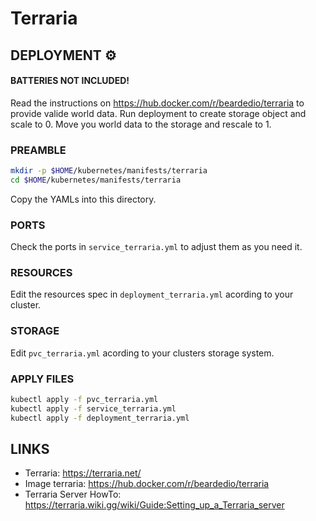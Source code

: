 # Terraria
## DEPLOYMENT ⚙️
#### BATTERIES NOT INCLUDED!
Read the instructions on https://hub.docker.com/r/beardedio/terraria to provide valide world data. Run deployment to create storage object and scale to 0. Move you world data to the storage and rescale to 1.

### PREAMBLE

```bash
mkdir -p $HOME/kubernetes/manifests/terraria
cd $HOME/kubernetes/manifests/terraria
```
Copy the YAMLs into this directory.  

### PORTS
Check the ports in `service_terraria.yml` to adjust them as you need it.  

### RESOURCES
Edit the resources spec in `deployment_terraria.yml` acording to your cluster.  

### STORAGE
Edit `pvc_terraria.yml` acording to your clusters storage system.

### APPLY FILES
```bash
kubectl apply -f pvc_terraria.yml
kubectl apply -f service_terraria.yml
kubectl apply -f deployment_terraria.yml
```

## LINKS
- Terraria: https://terraria.net/  
- Image terraria: https://hub.docker.com/r/beardedio/terraria
- Terraria Server HowTo: https://terraria.wiki.gg/wiki/Guide:Setting_up_a_Terraria_server
